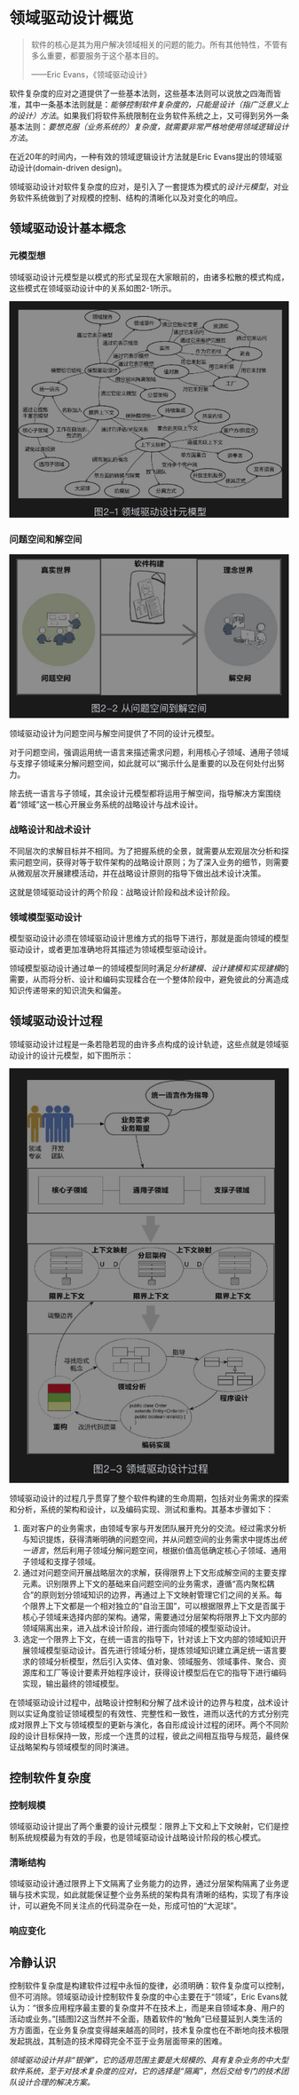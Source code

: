

# 领域驱动设计概览

> 软件的核心是其为用户解决领域相关的问题的能力。所有其他特性，不管有多么重要，都要服务于这个基本目的。
>
> ——Eric Evans，《领域驱动设计》



软件复杂度的应对之道提供了一些基本法则，这些基本法则可以说放之四海而皆准，其中一条基本法则就是：*能够控制软件复杂度的，只能是设计（指广泛意义上的设计）方法*。如果我们将软件系统限制在业务软件系统之上，又可得到另外一条基本法则：*要想克服（业务系统的）复杂度，就需要非常严格地使用领域逻辑设计方法*。

在近20年的时间内，一种有效的领域逻辑设计方法就是Eric Evans提出的领域驱动设计(domain-driven design)。

领域驱动设计对软件复杂度的应对，是引入了一套提炼为模式的*设计元模型*，对业务软件系统做到了对规模的控制、结构的清晰化以及对变化的响应。



## 领域驱动设计基本概念

### 元模型想

领域驱动设计元模型是以模式的形式呈现在大家眼前的，由诸多松散的模式构成，这些模式在领域驱动设计中的关系如图2-1所示。

![image-20240128181144728](assets/02.%E9%A2%86%E5%9F%9F%E9%A9%B1%E5%8A%A8%E8%AE%BE%E8%AE%A1%E6%A6%82%E8%A7%88/image-20240128181144728.png)



### 问题空间和解空间

![image-20240128183750831](assets/02.%E9%A2%86%E5%9F%9F%E9%A9%B1%E5%8A%A8%E8%AE%BE%E8%AE%A1%E6%A6%82%E8%A7%88/image-20240128183750831.png)

领域驱动设计为问题空间与解空间提供了不同的设计元模型。

对于问题空间，强调运用统一语言来描述需求问题，利用核心子领域、通用子领域与支撑子领域来分解问题空间，如此就可以“揭示什么是重要的以及在何处付出努力。

除去统一语言与子领域，其余设计元模型都将运用于解空间，指导解决方案围绕着“领域”这一核心开展业务系统的战略设计与战术设计。



### 战略设计和战术设计

不同层次的求解目标并不相同。为了把握系统的全景，就需要从宏观层次分析和探索问题空间，获得对等于软件架构的战略设计原则；为了深入业务的细节，则需要从微观层次开展建模活动，并在战略设计原则的指导下做出战术设计决策。

这就是领域驱动设计的两个阶段：战略设计阶段和战术设计阶段。



### 领域模型驱动设计

模型驱动设计必须在领域驱动设计思维方式的指导下进行，那就是面向领域的模型驱动设计，或者更加准确地将其描述为领域模型驱动设计。

领域模型驱动设计通过单一的领域模型同时满足*分析建模、设计建模和实现建模*的需要，从而将分析、设计和编码实现糅合在一个整体阶段中，避免彼此的分离造成知识传递带来的知识流失和偏差。



## 领域驱动设计过程

领域驱动设计过程是一条若隐若现的由许多点构成的设计轨迹，这些点就是领域驱动设计的设计元模型，如下图所示：

![image-20240128190729745](assets/02.%E9%A2%86%E5%9F%9F%E9%A9%B1%E5%8A%A8%E8%AE%BE%E8%AE%A1%E6%A6%82%E8%A7%88/image-20240128190729745.png)

领域驱动设计的过程几乎贯穿了整个软件构建的生命周期，包括对业务需求的探索和分析，系统的架构和设计，以及编码实现、测试和重构。其基本步骤如下：

1. 面对客户的业务需求，由领域专家与开发团队展开充分的交流。经过需求分析与知识提炼，获得清晰明确的问题空间，并从问题空间的业务需求中提炼出*统一语言*，然后利用子领域分解问题空间，根据价值高低确定核心子领域、通用子领域和支撑子领域。
2. 通过对问题空间开展战略层次的求解，获得限界上下文形成解空间的主要支撑元素。识别限界上下文的基础来自问题空间的业务需求，遵循“高内聚松耦合”的原则划分领域知识的边界，再通过上下文映射管理它们之间的关系。每个限界上下文都是一个相对独立的“自治王国”，可以根据限界上下文是否属于核心子领域来选择内部的架构。通常，需要通过分层架构将限界上下文内部的领域隔离出来，进入战术设计阶段，进行面向领域的模型驱动设计。
3. 选定一个限界上下文，在统一语言的指导下，针对该上下文内部的领域知识开展领域模型驱动设计。首先进行领域分析，提炼领域知识建立满足统一语言要求的领域分析模型，然后引入实体、值对象、领域服务、领域事件、聚合、资源库和工厂等设计要素开始程序设计，获得设计模型后在它的指导下进行编码实现，输出最终的领域模型。

在领域驱动设计过程中，战略设计控制和分解了战术设计的边界与粒度，战术设计则以实证角度验证领域模型的有效性、完整性和一致性，进而以迭代的方式分别完成对限界上下文与领域模型的更新与演化，各自形成设计过程的闭环。两个不同阶段的设计目标保持一致，形成一个连贯的过程，彼此之间相互指导与规范，最终保证战略架构与领域模型的同时演进。



## 控制软件复杂度

### 控制规模

领域驱动设计提出了两个重要的设计元模型：限界上下文和上下文映射，它们是控制系统规模最为有效的手段，也是领域驱动设计战略设计阶段的核心模式。



### 清晰结构

领域驱动设计通过限界上下文隔离了业务能力的边界，通过分层架构隔离了业务逻辑与技术实现，如此就能保证整个业务系统的架构具有清晰的结构，实现了有序设计，可以避免不同关注点的代码混杂在一处，形成可怕的“大泥球”。



### 响应变化



## 冷静认识

控制软件复杂度是构建软件过程中永恒的旋律，必须明确：软件复杂度可以控制，但不可消除。领域驱动设计控制软件复杂度的中心主要在于“领域”，Eric Evans就认为：“很多应用程序最主要的复杂度并不在技术上，而是来自领域本身、用户的活动或业务。”[插图]2这当然并不全面，随着软件的“触角”已经蔓延到人类生活的方方面面，在业务复杂度变得越来越高的同时，技术复杂度也在不断地向技术极限发起挑战，其制造的技术障碍完全不亚于业务层面带来的困难。

*领域驱动设计并非“银弹”，它的适用范围主要是大规模的、具有复杂业务的中大型软件系统，至于对技术复杂度的应对，它的选择是“隔离”，然后交给专门的技术团队设计合理的解决方案。*

